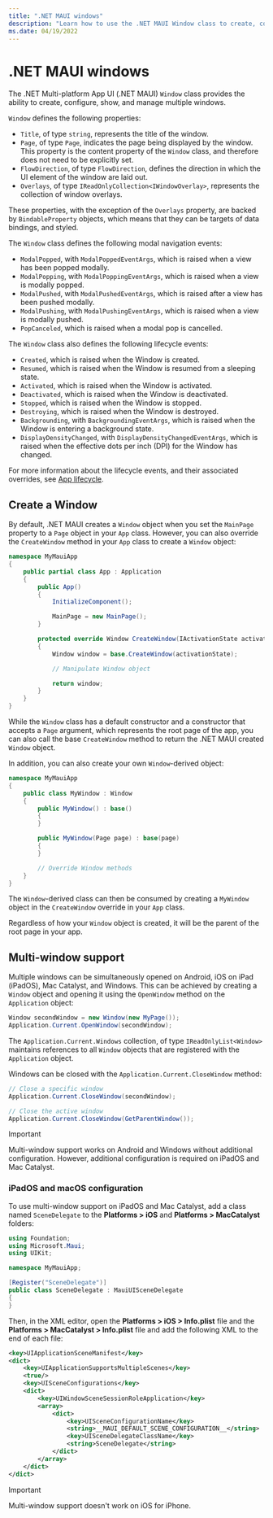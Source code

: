 ```yaml
---
title: ".NET MAUI windows"
description: "Learn how to use the .NET MAUI Window class to create, configure, show, and manage multi-window apps."
ms.date: 04/19/2022
---
```


# .NET MAUI windows

The .NET Multi-platform App UI (.NET MAUI) `Window` class provides the ability to create, configure, show, and manage multiple windows.

`Window` defines the following properties:

- `Title`, of type `string`, represents the title of the window.
- `Page`, of type `Page`, indicates the page being displayed by the window. This property is the content property of the `Window` class, and therefore does not need to be explicitly set.
- `FlowDirection`, of type `FlowDirection`, defines the direction in which the UI element of the window are laid out.
- `Overlays`, of type `IReadOnlyCollection<IWindowOverlay>`, represents the collection of window overlays.

These properties, with the exception of the `Overlays` property, are backed by `BindableProperty` objects, which means that they can be targets of data bindings, and styled.

<!-- Todo: Is/will Title be shown on desktop platforms? -->

The `Window` class defines the following modal navigation events:

- `ModalPopped`, with `ModalPoppedEventArgs`, which is raised when a view has been popped modally.
- `ModalPopping`, with `ModalPoppingEventArgs`, which is raised when a view is modally popped.
- `ModalPushed`, with `ModalPushedEventArgs`, which is raised after a view has been pushed modally.
- `ModalPushing`, with `ModalPushingEventArgs`, which is raised when a view is modally pushed.
- `PopCanceled`, which is raised when a modal pop is cancelled.

The `Window` class also defines the following lifecycle events:

- `Created`, which is raised when the Window is created.
- `Resumed`, which is raised when the Window is resumed from a sleeping state.
- `Activated`, which is raised when the Window is activated.
- `Deactivated`, which is raised when the Window is deactivated.
- `Stopped`, which is raised when the Window is stopped.
- `Destroying`, which is raised when the Window is destroyed.
- `Backgrounding`, with `BackgroundingEventArgs`, which is raised when the Window is entering a background state.
- `DisplayDensityChanged`, with `DisplayDensityChangedEventArgs`, which is raised when the effective dots per inch (DPI) for the Window has changed.

For more information about the lifecycle events, and their associated overrides, see [App lifecycle](app-lifecycle.md).

## Create a Window

By default, .NET MAUI creates a `Window` object when you set the `MainPage` property to a `Page` object in your `App` class. However, you can also override the `CreateWindow` method in your `App` class to create a `Window` object:

```csharp
namespace MyMauiApp
{
    public partial class App : Application
    {
        public App()
        {
            InitializeComponent();

            MainPage = new MainPage();
        }

        protected override Window CreateWindow(IActivationState activationState)
        {
            Window window = base.CreateWindow(activationState);

            // Manipulate Window object

            return window;
        }
    }
}
```

While the `Window` class has a default constructor and a constructor that accepts a `Page` argument, which represents the root page of the app, you can also call the base `CreateWindow` method to return the .NET MAUI created `Window` object.

In addition, you can also create your own `Window`-derived object:

```csharp
namespace MyMauiApp
{
    public class MyWindow : Window
    {
        public MyWindow() : base()
        {
        }

        public MyWindow(Page page) : base(page)
        {
        }

        // Override Window methods
    }
}
```

The `Window`-derived class can then be consumed by creating a `MyWindow` object in the `CreateWindow` override in your `App` class.

Regardless of how your `Window` object is created, it will be the parent of the root page in your app.

## Multi-window support

Multiple windows can be simultaneously opened on Android, iOS on iPad (iPadOS), Mac Catalyst, and Windows. This can be achieved by creating a `Window` object and opening it using the `OpenWindow` method on the `Application` object:

```csharp
Window secondWindow = new Window(new MyPage());
Application.Current.OpenWindow(secondWindow);
```

The `Application.Current.Windows` collection, of type `IReadOnlyList<Window>` maintains references to all `Window` objects that are registered with the `Application` object.

Windows can be closed with the `Application.Current.CloseWindow` method:

```csharp
// Close a specific window
Application.Current.CloseWindow(secondWindow);

// Close the active window
Application.Current.CloseWindow(GetParentWindow());
```

> [!IMPORTANT]
> Multi-window support works on Android and Windows without additional configuration. However, additional configuration is required on iPadOS and Mac Catalyst.

### iPadOS and macOS configuration

To use multi-window support on iPadOS and Mac Catalyst, add a class named `SceneDelegate` to the **Platforms > iOS** and **Platforms > MacCatalyst** folders:

```csharp
using Foundation;
using Microsoft.Maui;
using UIKit;

namespace MyMauiApp;

[Register("SceneDelegate")]
public class SceneDelegate : MauiUISceneDelegate
{
}
```

Then, in the XML editor, open the **Platforms > iOS > Info.plist** file and the **Platforms > MacCatalyst > Info.plist** file and add the following XML to the end of each file:

```xml
<key>UIApplicationSceneManifest</key>
<dict>
	<key>UIApplicationSupportsMultipleScenes</key>
	<true/>
	<key>UISceneConfigurations</key>
	<dict>
		<key>UIWindowSceneSessionRoleApplication</key>
		<array>
			<dict>
				<key>UISceneConfigurationName</key>
				<string>__MAUI_DEFAULT_SCENE_CONFIGURATION__</string>
				<key>UISceneDelegateClassName</key>
				<string>SceneDelegate</string>
			</dict>
		</array>
	</dict>
</dict>
```

> [!IMPORTANT]
> Multi-window support doesn't work on iOS for iPhone.
